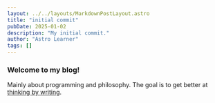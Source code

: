 ```yaml
---
layout: ../../layouts/MarkdownPostLayout.astro
title: "initial commit"
pubDate: 2025-01-02
description: "My initial commit."
author: "Astro Learner"
tags: []
---
```


### Welcome to my blog!

Mainly about programming and philosophy. The goal is to get
better at [thinking by writing](https://paulgraham.com/writes.html).
